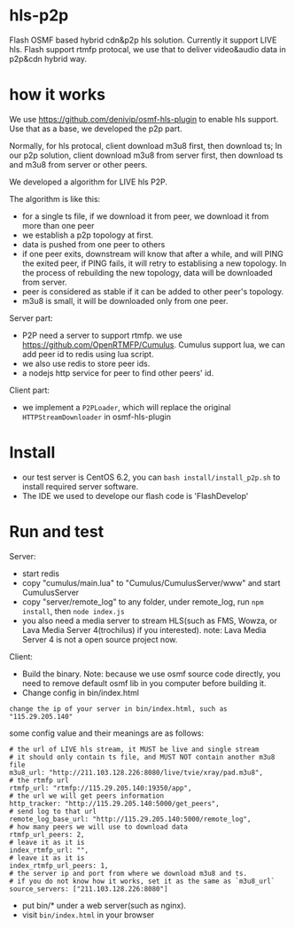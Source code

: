 # hls-p2p
Flash OSMF based hybrid cdn&amp;p2p hls solution. Currently it support LIVE hls. 
Flash support rtmfp protocal, we use that to deliver video&audio data in p2p&cdn hybrid way.

# how it works
We use https://github.com/denivip/osmf-hls-plugin to enable hls support. Use that as a base, we developed the p2p part.

Normally, for hls protocal, client download m3u8 first, then download ts; In our p2p solution, client download m3u8 from
server first, then download ts and m3u8 from server or other peers.

We developed a algorithm for LIVE hls P2P.

The algorithm is like this:
* for a single ts file, if we download it from peer, we download it from more than one peer
* we establish a p2p topology at first.
* data is pushed from one peer to others
* if one peer exits, downstream will know that after a while, and will PING the exited peer, 
  if PING fails, it will retry to establising a new topology. In the process of rebuilding the
  new topology, data will be downloaded from server.
* peer is considered as stable if it can be added to other peer's topology.
* m3u8 is small, it will be downloaded only from one peer.

Server part:
  * P2P need a server to support rtmfp. we use https://github.com/OpenRTMFP/Cumulus.
    Cumulus support lua, we can add peer id to redis using lua script.
  * we also use redis to store peer ids.
  * a nodejs http service for peer to find other peers' id.

Client part:
  * we implement a `P2PLoader`, which will replace the original `HTTPStreamDownloader` in osmf-hls-plugin

# Install
  * our test server is CentOS 6.2, you can `bash install/install_p2p.sh` to install required server software.
  * The IDE we used to develope our flash code is 'FlashDevelop'


# Run and test
Server:
  * start redis
  * copy "cumulus/main.lua" to "Cumulus/CumulusServer/www" and start CumulusServer
  * copy "server/remote_log" to any folder, under remote_log, run `npm install`, then `node index.js`
  * you also need a media server to stream HLS(such as FMS, Wowza, or Lava Media Server 4(trochilus) if you interested).
    note: Lava Media Server 4 is not a open source project now.

Client:
  * Build the binary. Note: because we use osmf source code directly, you need to remove default osmf lib in you computer
    before building it.
  * Change config in bin/index.html
  ```
  change the ip of your server in bin/index.html, such as "115.29.205.140"
  ```
  some config value and their meanings are as follows:
  ```
  # the url of LIVE hls stream, it MUST be live and single stream
  # it should only contain ts file, and MUST NOT contain another m3u8 file
  m3u8_url: "http://211.103.128.226:8080/live/tvie/xray/pad.m3u8",
  # the rtmfp url
  rtmfp_url: "rtmfp://115.29.205.140:19350/app",
  # the url we will get peers information
  http_tracker: "http://115.29.205.140:5000/get_peers",
  # send log to that url
  remote_log_base_url: "http://115.29.205.140:5000/remote_log",
  # how many peers we will use to download data
  rtmfp_url_peers: 2,
  # leave it as it is
  index_rtmfp_url: "",
  # leave it as it is
  index_rtmfp_url_peers: 1,
  # the server ip and port from where we download m3u8 and ts.
  # if you do not know how it works, set it as the same as `m3u8_url`
  source_servers: ["211.103.128.226:8080"]
  ```
 
  * put bin/* under a web server(such as nginx).
  * visit `bin/index.html` in your browser
